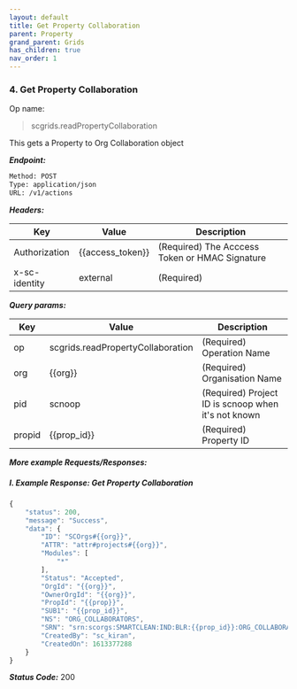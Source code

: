 ```yaml
---
layout: default
title: Get Property Collaboration
parent: Property
grand_parent: Grids
has_children: true
nav_order: 1
---
```



### 4. Get Property Collaboration


Op name:

> scgrids.readPropertyCollaboration

This gets a Property to Org Collaboration object


***Endpoint:***

```bash
Method: POST
Type: application/json
URL: /v1/actions
```


***Headers:***

| Key | Value | Description |
| --- | ------|-------------|
| Authorization | {{access_token}} | (Required) The Acccess Token or HMAC Signature |
| x-sc-identity | external | (Required) |



***Query params:***

| Key | Value | Description |
| --- | ------|-------------|
| op | scgrids.readPropertyCollaboration | (Required) Operation Name |
| org | {{org}} | (Required) Organisation Name |
| pid | scnoop | (Required) Project ID is scnoop when it's not known |
| propid | {{prop_id}} | (Required) Property ID |



***More example Requests/Responses:***

##### I. Example Response: Get Property Collaboration
```js
{
    "status": 200,
    "message": "Success",
    "data": {
        "ID": "SCOrgs#{{org}}",
        "ATTR": "attr#projects#{{org}}",
        "Modules": [
            "*"
        ],
        "Status": "Accepted",
        "OrgId": "{{org}}",
        "OwnerOrgId": "{{org}}",
        "PropId": "{{prop}}",
        "SUB1": "{{prop_id}}",
        "NS": "ORG_COLLABORATORS",
        "SRN": "srn:scorgs:SMARTCLEAN:IND:BLR:{{prop_id}}:ORG_COLLABORATORS:{{org}}/{{prop_id}}",
        "CreatedBy": "sc_kiran",
        "CreatedOn": 1613377288
    }
}
```


***Status Code:*** 200

<br>